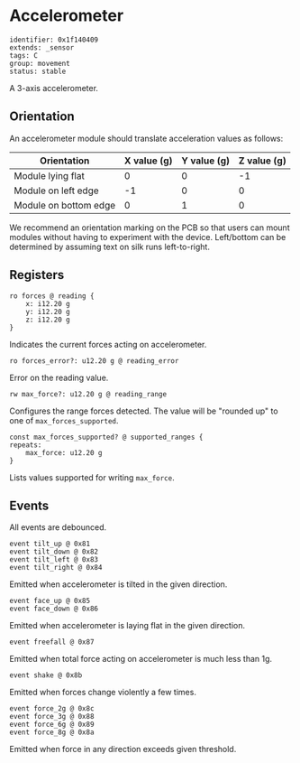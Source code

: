 # Accelerometer

    identifier: 0x1f140409
    extends: _sensor
    tags: C
    group: movement
    status: stable

A 3-axis accelerometer.

## Orientation

An accelerometer module should translate acceleration values as follows:

| Orientation           	| X value (g) 	| Y value (g) 	| Z value (g) 	|
|-----------------------	|-------------	|-------------	|-------------	|
| Module lying flat     	| 0           	| 0           	| -1          	|
| Module on left edge   	| -1          	| 0           	| 0           	|
| Module on bottom edge 	| 0           	| 1           	| 0           	|

We recommend an orientation marking on the PCB so that users can mount modules without having to experiment with the device. Left/bottom can be determined by assuming text on silk runs left-to-right.

## Registers

    ro forces @ reading {
        x: i12.20 g
        y: i12.20 g
        z: i12.20 g
    }

Indicates the current forces acting on accelerometer.

    ro forces_error?: u12.20 g @ reading_error

Error on the reading value.

    rw max_force?: u12.20 g @ reading_range

Configures the range forces detected.
The value will be "rounded up" to one of `max_forces_supported`.

    const max_forces_supported? @ supported_ranges {
    repeats:
        max_force: u12.20 g
    }

Lists values supported for writing `max_force`.

## Events

All events are debounced.

    event tilt_up @ 0x81
    event tilt_down @ 0x82
    event tilt_left @ 0x83
    event tilt_right @ 0x84

Emitted when accelerometer is tilted in the given direction.

    event face_up @ 0x85
    event face_down @ 0x86

Emitted when accelerometer is laying flat in the given direction.

    event freefall @ 0x87

Emitted when total force acting on accelerometer is much less than 1g.

    event shake @ 0x8b

Emitted when forces change violently a few times.

    event force_2g @ 0x8c
    event force_3g @ 0x88
    event force_6g @ 0x89
    event force_8g @ 0x8a

Emitted when force in any direction exceeds given threshold.
